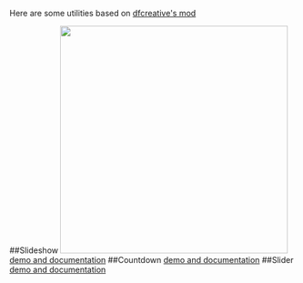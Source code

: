 Here are some utilities based on <a href="https://github.com/dfcreative/mod/">dfcreative's mod</a>

##Slideshow
<img src="https://www.dropbox.com/s/dl1xtwo674779sa/slideshow.png" width="400px"/><br>
[demo and documentation](http://cakeinpanic.github.io/modBasedStuff/slideshow.html)
##Countdown
[demo and documentation](http://cakeinpanic.github.io/modBasedStuff/countdown.html)
##Slider
[demo and documentation](http://cakeinpanic.github.io/modBasedStuff/slider.html)

